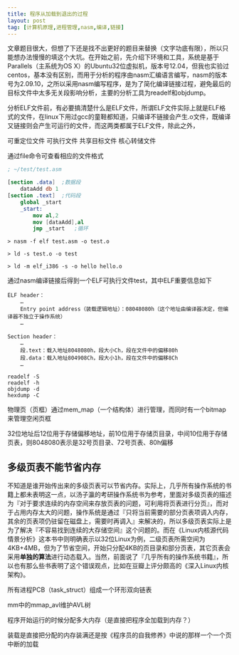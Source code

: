 ```yaml
---
title: 程序从加载到退出的过程
layout: post
tag: [计算机原理,进程管理,nasm,编译,链接]
---
```


文章题目很大，但想了下还是找不出更好的题目来替换（文字功底有限），所以只能想办法慢慢的填这个大坑。在开始之前，先介绍下环境和工具，系统是基于Parallels（主系统为OS X）的Ubuntu32位虚拟机，版本号12.04，但我也实验过centos，基本没有区别，而用于分析的程序由nasm汇编语言编写，nasm的版本号为2.09.10，之所以采用nasm编写程序，是为了简化编译链接过程，避免最后的目标文件中太多无关段影响分析，主要的分析工具为readelf和objdump。

分析ELF文件前，有必要搞清楚什么是ELF文件，所谓ELF文件实际上就是ELF格式的文件，在linux下用过gcc的童鞋都知道，只编译不链接会产生.o文件，既编译又链接则会产生可运行的文件，而这两类都属于ELF文件，除此之外，


可重定位文件
可执行文件
共享目标文件
核心转储文件

通过file命令可查看相应的文件格式




```nasm
; ~/test/test.asm

[section .data]  ;数据段
	dataAdd db 1
[section .text]  ;代码段
	global _start
	_start:
		mov al,2
		mov [dataAdd],al
		jmp _start   ;循环
```

```
> nasm -f elf test.asm -o test.o

> ld -s test.o -o test

> ld -m elf_i386 -s -o hello hello.o
```

通过nasm编译链接后得到一个ELF可执行文件test，其中ELF重要信息如下

```
ELF header：
	…
	Entry point address（装载逻辑地址）：08048080h（这个地址由编译器决定，但编译器不独立于操作系统）
	…

Section header：
	…
	段.text：载入地址8048080h，段大小Ch，段在文件中的偏移80h
	段.data：载入地址804908Ch，段大小1h，段在文件中的偏移8Ch
	…
```



```
readelf -S
readelf -h
objdump -d
hexdump -C
```


物理页（页框）通过mem_map（一个结构体）进行管理，而同时有一个bitmap来管理空闲页框

32位地址后12位用于存储偏移地址，前10位用于存储页目录，中间10位用于存储页表，则8048080表示是32号页目录、72号页表、80h偏移






## 多级页表不能节省内存

不知道是谁开始传出来的多级页表可以节省内存。实际上，几乎所有操作系统的书籍上都未表明这一点，以汤子瀛的考研操作系统书为参考，里面对多级页表的描述为『对于要求连续的内存空间来存放页表的问题，可利用将页表进行分页』，而对于占用内存太大的问题，操作系统是通过『只将当前需要的部分页表项调入内存，其余的页表项仍驻留在磁盘上，需要时再调入』来解决的，所以多级页表实际上是为了解决『不容易找到连续的大存储空间』这个问题的。而在《Linux内核源代码情景分析》这本书中则明确表示以32位Linux为例，二级页表所需空间为4KB+4MB，但为了节省空间，开始只分配4KB的页目录和部分页表，其它页表会采用**单独的算法**进行动态载入。当然，前面说了『几乎所有的操作系统书籍』，所以也有那么些书表明了这个错误观点，比如在豆瓣上评分颇高的《深入Linux内核架构》。




所有进程PCB（task_struct）组成一个环形双向链表

mm中的mmap_avl维护AVL树


程序开始运行的时候分配多大内存（是直接把程序全加载到内存？）

装载是直接把分配的内存装满还是按《程序员的自我修养》中说的那样一个一个页中断的加载
